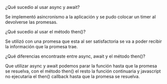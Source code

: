 ¿Qué sucedio al usar async y await? 

Se implementó asincronismo a la aplicación y se pudo colocar un timer al devolverse las promesas.

¿Qué sucedio al usar el método then()?

Se utilizó con una promesa que esta al ser satisfactoria se va a poder recibir la información que la promesa trae.

¿Qué diferencias encontraste entre async, await y el método then()?

Que utilizar async y await podemos parar la función hasta que la promesa se resuelva, 
con el método then() el resto la función continuaria y javascript no ejecutaria el then() callback hasta que la promesa se resuelva.
